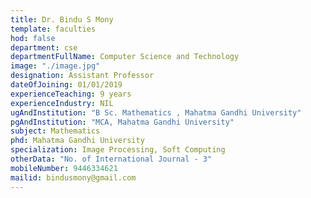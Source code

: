 ```yaml
---
title: Dr. Bindu S Mony
template: faculties
hod: false
department: cse
departmentFullName: Computer Science and Technology
image: "./image.jpg"
designation: Assistant Professor
dateOfJoining: 01/01/2019
experienceTeaching: 9 years
experienceIndustry: NIL
ugAndInstitution: "B Sc. Mathematics , Mahatma Gandhi University"
pgAndInstitution: "MCA, Mahatma Gandhi University"
subject: Mathematics
phd: Mahatma Gandhi University
specialization: Image Processing, Soft Computing
otherData: "No. of International Journal - 3"
mobileNumber: 9446334621
mailid: bindusmony@gmail.com
---
```

